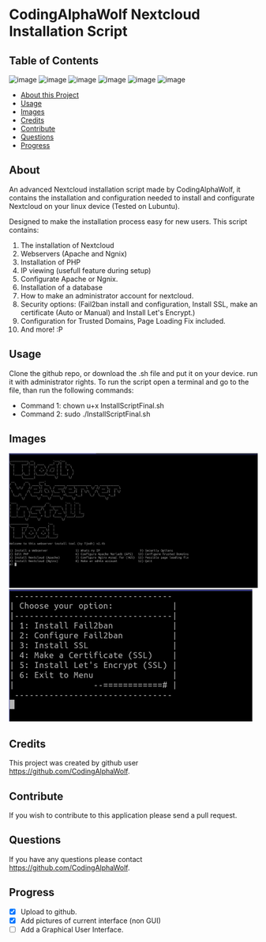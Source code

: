 # CodingAlphaWolf Nextcloud Installation Script
## Table of Contents
![image](https://img.shields.io/github/contributors-anon/CodingAlphaWolf/Nextcloud-install-script?color=Green&label=Contributors&style=plastic)
![image](https://img.shields.io/github/commit-activity/w/CodingAlphaWolf/Nextcloud-install-script?style=plastic)
![image](https://img.shields.io/github/last-commit/CodingAlphaWolf/Nextcloud-install-script?style=plastic)
![image](https://img.shields.io/github/downloads/CodingAlphaWolf/Nextcloud-install-script/total?style=plastic)
![image](https://img.shields.io/github/languages/top/CodingAlphaWolf/Nextcloud-install-script?style=plastic)
![image](https://img.shields.io/github/repo-size/CodingAlphaWolf/Nextcloud-install-script?style=plastic)


* [About this Project](#About)
* [Usage](#Usage)
* [Images](#Images)
* [Credits](#Credits)
* [Contribute](#Contribute)
* [Questions](#Questions)
* [Progress](#Progress)

## About
An advanced Nextcloud installation script made by CodingAlphaWolf, 
it contains the installation and configuration needed to install and configurate Nextcloud on your linux device (Tested on Lubuntu).

Designed to make the installation process easy for new users. 
This script contains:

1. The installation of Nextcloud
2. Webservers (Apache and Ngnix)
3. Installation of PHP
4. IP viewing (usefull feature during setup)
5. Configurate Apache or Ngnix.
6. Installation of a database
7. How to make an administrator account for nextcloud. 
8. Security options: (Fail2ban install and configuration, Install SSL, make an certificate (Auto or Manual) and Install Let's Encrypt.)
9. Configuration for Trusted Domains, Page Loading Fix included.
10. And more! :P


## Usage 
Clone the github repo, or download the .sh file and put it on your device. run it with administrator rights.
To run the script open a terminal and go to the file, than run the following commands: 

- Command 1: chown u+x InstallScriptFinal.sh 
- Command 2: sudo ./InstallScriptFinal.sh

## Images

![Main Menu](https://raw.githubusercontent.com/CodingAlphaWolf/Nextcloud-install-script/main/screenshot/Main%20Menu.png)
![Security Sub Menu](https://raw.githubusercontent.com/CodingAlphaWolf/Nextcloud-install-script/main/screenshot/Security%20Menu.png)

## Credits
This project was created by github user https://github.com/CodingAlphaWolf.


## Contribute 
If you wish to contribute to this application please send a pull request. 


## Questions
If you have any questions please contact https://github.com/CodingAlphaWolf.

## Progress

- [X] Upload to github.
- [X] Add pictures of current interface (non GUI)
- [ ] Add a Graphical User Interface.
